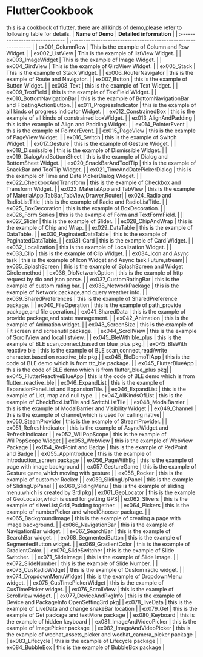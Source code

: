 # FlutterCookbook
this is a cookbook of flutter, there are all kinds of demo,please refer to following table for details.
| **Name of Demo** | **Detailed information** |
| :------------------------------ | :------------------------------------------------------------- |
| ex001_ColumnRow                 | This is the example of  Column and Row Widget.                 |
| ex002_ListView                  | This is the example of listView Widget.                        |
| ex003_ImageWidget               | This is the example of Image Widget.                           |
| ex004_GirdView                  | This is the example of GirdView Widget.                        |
| ex005_Stack                     | This is the example of Stack Widget.                           |
| ex006_RouterNavigator           | this is the example of Route and Navigator.                    |
| ex007_Button                    | this is the example of Button Widget.                          |
| ex008_Text                      | this is the example of Text Widget.                            |
| ex009_TextField                 | this is the example of TextField Widget.                       |
| ex010_BottomNavigationBar       | this is the example of BottomNavigationBar and FloatingActionButton.|
| ex011_ProgressIndicator         | this is the example of all kinds of progress indicator Widget. |
| ex012_ConstrainedBox            | this is the example of all kinds of constrained boxWidget.     |
| ex013_AlignAndPadding           | this is the example of Align and Padding Widget.               |
| ex014_PointerEvent              | this is the example of PointerEvent.                           |
| ex015_PageView                  | this is the example of PageView Widget.                        |
| ex016_Switch                    | this is the example of Switch Widget.                          |
| ex017_Gesture                   | this is the example of Gesture Widget.                         |
| ex018_Dismissible               | this is the example of Dismissible Widget.                     |
| ex019_DialogAndBottomSheet      | this is the example of Dialog and BottomSheet Widget.          |
| ex020_SnackBarAndToolTip        | this is the example of SnackBar and ToolTip Widget.            |
| ex021_TimeAndDatePickerDialog   | this is the example of Time and Date PickerDialog Widget.      |
| ex022_CheckboxAndTransform      | this is the example of Checkbox and Transform Widget.          |
| ex023_MaterialApp and TabView   | this is the example of MaterialApp,TabBar,TabView,Drawer,Router|
| ex024_Radio and RadioListTitle  | this is the example of Radio and RadioListTitle.               |
| ex025_BoxDecoration             | this is the example of BoxDecoration.                          |
| ex026_Form Series               | this is the example of Form and TextFormField.                 |
| ex027_Slider                    | this is the example of Slider.                                 |
| ex028_ChipAndWrap               | this is the example of Chip and Wrap.                          |
| ex029_DataTable                 | this is the example of DataTable.                              |
| ex030_PaginatedDataTable        | this is the example of PaginatedDataTable.                     |
| ex031_Card                      | this is the example of Card Widget.                            |
| ex032_Localization              | this is the example of Localization Widget.                    |
| ex033_Clip                      | this is the example of Clip Widget.                            |
| ex034_Icon and Async task       | this is the example of Icon Widget and Async task:Future,stream|
| ex035_SplashScreen              | this is the example of SplashScreen and Widget Circle method   |
| ex036_DioNetworkOption          | this is the example of http request by dio and json parse.     |
| ex037_CustomRatingBar           | this is the example of custom rating bar.                      |
| ex038_NetworkPackage            | this is the example of Network package,and query weather info. |
| ex039_SharedPreferences         | this is the example of SharedPreference package.               |
| ex040_FileOperation             | this is the example of path_provide package,and file operation.|
| ex041_SharedData                | this is the example of provide package,and state management.   |
| ex042_Animation                 | this is the example of Animation widget.                       |
| ex043_ScreenSize                | this is the example of Fit screen and screenutil package.      |
| ex044_ScrollView                | this is the example of ScrollView and local listview.          |
| ex045_BleWith ble_plus          | this is the example of BLE scan,connect,based on blue_plus pkg.|
| ex045_BleWith reactive ble      | this is the example of BLE scan,connect,read/write character.based on reactive_ble pkg.|
| ex045_BleDemoTIApp              | this is the code of BLE demo which is from ttc_ble package.    |
| ex045_FlutterBlueApp            | this is the code of BLE demo which is from flutter_blue_plus pkg|
| ex045_FlutterReactiveBlueApp    | this is the code of BLE demo which is from flutter_reactive_ble|
| ex046_ExpandList                | this is the example of ExpansionPanelList and ExpansionTile.   |
| ex046_ExpandList                | this is the example of List, map and null type.                |
| ex047_AllKindsOfList            | this is the example of CheckBoxListTile and SwitchListTile     |
| ex048_ModalBarrier              | this is the example of ModalBarrier and Visibility Widget      |
| ex049_Channel                   | this is the example of channel,which is used for calling native|
| ex050_SteamProvider             | this is the example of StreamProvider.                         |
| ex051_RefreshIndicator          | this is the example of AsyncWidget and RefreshIndicator        |
| ex052_WillPopScope              | this is the example of WillPopScope Widget                     |
| ex053_WebView                   | this is the example of WebView Package                         |
| ex054_RedPoint and Badge        | this is the example of RedPoint and Badge                      |
| ex055_AppIntroduce              | this is the example of introduction_screen package             |
| ex056_PageWithBg                | this is the example of page with image background              |
| ex057_GestureGame               | this is the example of Gesture game,which moving with gesture  |
| ex058_Rocker                    | this is the example of customer Rocker                         |
| ex059_SlidingUpPanel            | this is the example of SlidingUpPanel                          |
| ex060_SlidingMenu               | this is the example of sliding menu,which is created by 3rd pkg|
| ex061_GeoLocator                | this is the example of GeoLocator,which is used for getting GPS|
| ex062_Slivers                   | this is the example of sliverList,Grid,Padding together.       |
| ex064_Pickers                   | this is the example of numberPicker and wheelChooser package.  |
| ex065_BackgroundImage           | this is the example of creating a page with image background.  |
| ex066_NavigationBar             | this is the example of NavigationBar widget.                   |
| ex067_SearchBar                 | this is the example of SearchBar widget.                       |
| ex068_SegmentedButton           | this is the example of SegmentedButton widget.                 |
| ex069_GradientColor             | this is the example of GradientColor.                          |
| ex070_SlideSwitcher             | this is the example of Slide Switcher.                         |
| ex071_SlideImage                | this is the example of Slide Image.                            |
| ex072_SlideNumber               | this is the example of Slide Number.                           |
| ex073_CusRadioWidget            | this is the example of Custom radio widget.                    |
| ex074_DropdownMenuWidget        | this is the example of DropdownMenu widget.                    |
| ex075_CusTimePickerWidget       | this is the example of CusTimePicker widget.                   |
| ex076_ScrollView                | this is the example of Scrollview widget.                      |
| ex077_DeviceAndPkgInfo          | this is the example of Device and PackageInfo OpenSetting3rd pkg|
| ex078_liveData                  | this is the example of LiveData and change snakeBar location   |
| ex079_Get                       | this is the example of Get package and textMore package        |
| ex080_Keyboard                  | this is the example of hidden keyboard                         |
| ex081_ImageAndVideoPicker       | this is the example of ImagePicker package                     |
| ex082_ImageAndVideoPicker       | this is the example of wechat_assets_picker and wechat_camera_picker package |
| ex083_Lifecycle                 | this is the example of Lifecycle package                       |
| ex084_BubbleBox                 | this is the example of BubbleBox package                       |



